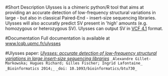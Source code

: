 #Short Description
Ulysses is a chimeric python/R tool that aims at  providing an accurate detection of low-frequency structural variations in large - but also in classical Paired-End -  insert-size sequencing libraries. Ulysses will also accuratly predict SV present in 'high' amounts (e.g. homozygous or heterozygous SV). Ulysses can output SV in [VCF 4.1](http://samtools.github.io/hts-specs/VCFv4.1.pdf) format.


#Documentation
Full documentation is available at www.lcqb.upmc.fr/ulysses 



#Ulysses paper:
_[Ulysses: accurate detection of low-frequency structural variations in large insert-size sequencing libraries](http://bioinformatics.oxfordjournals.org/content/early/2014/11/27/bioinformatics.btu730.full?keytype=ref&%2520ijkey=fiLPQEO731TMaNt)_
`_Alexandre Gillet-Markowska; Hugues Richard; Gilles Fischer; Ingrid Lafontaine_`
`_Bioinformatics 2014;_`
`_doi: 10.1093/bioinformatics/btu730_`



